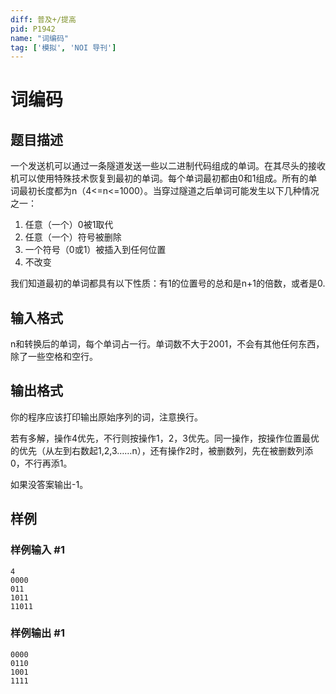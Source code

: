 ```yaml
---
diff: 普及+/提高
pid: P1942
name: "词编码"
tag: ['模拟', 'NOI 导刊']
---
```

# 词编码
## 题目描述

一个发送机可以通过一条隧道发送一些以二进制代码组成的单词。在其尽头的接收机可以使用特殊技术恢复到最初的单词。每个单词最初都由0和1组成。所有的单词最初长度都为n（4<=n<=1000）。当穿过隧道之后单词可能发生以下几种情况之一：

1. 任意（一个）0被1取代
2. 任意（一个）符号被删除
3. 一个符号（0或1）被插入到任何位置
4. 不改变

我们知道最初的单词都具有以下性质：有1的位置号的总和是n+1的倍数，或者是0.

## 输入格式

n和转换后的单词，每个单词占一行。单词数不大于2001，不会有其他任何东西，除了一些空格和空行。

## 输出格式

你的程序应该打印输出原始序列的词，注意换行。

若有多解，操作4优先，不行则按操作1，2，3优先。同一操作，按操作位置最优的优先（从左到右数起1,2,3……n），还有操作2时，被删数列，先在被删数列添0，不行再添1。

如果没答案输出-1。

## 样例

### 样例输入 #1
```
4
0000
011
1011
11011
```
### 样例输出 #1
```
0000
0110
1001
1111
```

